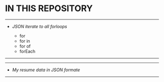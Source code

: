 # **IN THIS REPOSITORY** 
***
* *_JSON iterate to all forloops_*

   * for
  * for in
  * for of
  * forEach

***
***
* *_My resume data in JSON formate_* 
---